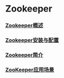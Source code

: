 # Zookeeper
### [Zookeeper概述](https://github.com/sunnyandgood/BigData/blob/master/Zookeeper/Zookeeper%E6%A6%82%E8%BF%B0.md)
### [Zookeeper安装与配置](https://github.com/sunnyandgood/BigData/blob/master/Zookeeper/Zookeeper安装与配置.md)
### [Zookeeper简介](https://github.com/sunnyandgood/BigData/blob/master/Zookeeper/Zookeeper简介.md)
### [ZooKeeper应用场景](https://github.com/sunnyandgood/BigData/blob/master/Zookeeper/ZooKeeper应用场景.md)

